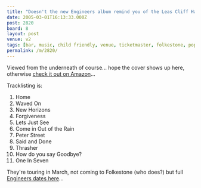 ```yaml
---
title: "Doesn't the new Engineers album remind you of the Leas Cliff Hall?"
date: 2005-03-01T16:13:33.000Z
post: 2820
board: 8
layout: post
venue: v2
tags: [bar, music, child friendly, venue, ticketmaster, folkestone, popex]
permalink: /m/2820/
---
```

Viewed from the underneath of course... hope the cover shows up here, otherwise <a href="http://www.amazon.co.uk/exec/obidos/ASIN/B0007MAQLO/qid=1109693472/ref=pd_ka_1/026-2153267-0459665">check it out on Amazon</a>...

Tracklisting is:

1. Home
2. Waved On
3. New Horizons
4. Forgiveness
5. Lets Just See
6. Come in Out of the Rain
7. Peter Street
8. Said and Done
9. Thrasher
10. How do you say Goodbye?
11. One In Seven

They're touring in March, not coming to Folkestone (who does?) but full <a href="http://www.popex.com/artists/the_engineers/">Engineers dates here</a>...
